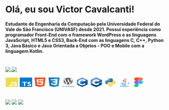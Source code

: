 # Olá, eu sou Victor Cavalcanti!
#### Estudante de Engenharia da Computação pela Universidade Federal do Vale do São Francisco (UNIVASF) desde 2021. Possui experiência como programador Front-End com o framework WordPress e as linguagens JavaScript, HTML5 e CSS3, Back-End com as linguagens C, C++, Python 3, Java Básico e Java Orientada a Objetos - POO e Mobile com a linguagem Kotlin.
#
<a href="https://github.com/anuraghazra/github-readme-stats">
  <img align="center" height="180em" src="https://github-readme-stats.vercel.app/api?username=VictorCMarquesDEV&show_icons=true&theme=tokyonight&include_all_commits=true"> 
</a>
<a href="https://github.com/anuraghazra/convoychat">
  <img align="center" height="180em" src="https://github-readme-stats.vercel.app/api/top-langs/?username=VictorCMarquesDEV&layout=compact&theme=tokyonight"> 
</a>

<div style="display: inline_block"><br>
  <img align="center" alt="VCM-Js" height="30" width="40" src="https://raw.githubusercontent.com/devicons/devicon/master/icons/javascript/javascript-plain.svg">
  <img align="center" alt="VCM-Ts" height="30" width="40" src="https://raw.githubusercontent.com/devicons/devicon/master/icons/typescript/typescript-plain.svg">
  <img align="center" alt="VCM-HTML" height="30" width="40" src="https://raw.githubusercontent.com/devicons/devicon/master/icons/html5/html5-original.svg">
  <img align="center" alt="VCM-CSS" height="30" width="40" src="https://raw.githubusercontent.com/devicons/devicon/master/icons/css3/css3-original.svg">
  <img align="center" alt="VCM-Java" height="30" width="40" src="https://raw.githubusercontent.com/devicons/devicon/master/icons/wordpress/wordpress-original.svg">
  <img align="center" alt="VCM-C" height="30" width="40" src="https://raw.githubusercontent.com/devicons/devicon/master/icons/c/c-original.svg">
  <img align="center" alt="VCM-C++" height="30" width="40" src="https://raw.githubusercontent.com/devicons/devicon/master/icons/cplusplus/cplusplus-original.svg">
  <img align="center" alt="VCM-Python" height="30" width="40" src="https://raw.githubusercontent.com/devicons/devicon/master/icons/python/python-original.svg">
  <img align="center" alt="VCM-Java" height="30" width="40" src="https://raw.githubusercontent.com/devicons/devicon/master/icons/java/java-original.svg">
  <img align="center" alt="VCM-Figma" height="30" width="40" src="https://raw.githubusercontent.com/devicons/devicon/master/icons/figma/figma-original.svg">

</div> 

#

<div> 
  <a href="https://instagram.com/dev_vcm" target="_blank"><img src="https://img.shields.io/badge/-Instagram-%23E4405F?style=for-the-badge&logo=instagram&logoColor=white" target="_blank"></a>
  <a href = "mailto:victorcmarques.dev@gmail.com"><img src="https://img.shields.io/badge/-Gmail-%23333?style=for-the-badge&logo=gmail&logoColor=white" target="_blank"></a>
  <a href="https://www.linkedin.com/in/victor-cavalcanti-346853250" target="_blank"><img src="https://img.shields.io/badge/-LinkedIn-%230077B5?style=for-the-badge&logo=linkedin&logoColor=white" target="_blank"></a> 
</div>
